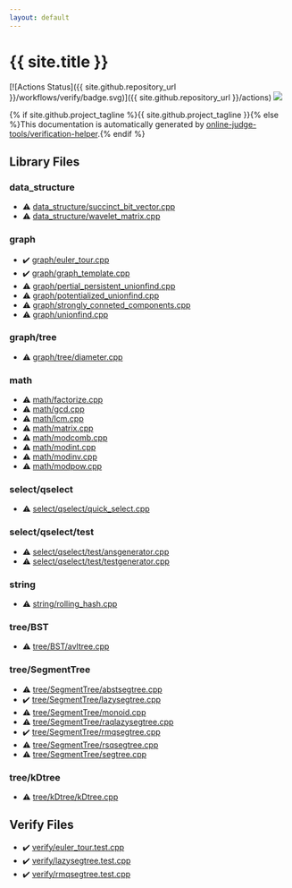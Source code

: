 ```yaml
---
layout: default
---
```


<!-- mathjax config similar to math.stackexchange -->
<script type="text/javascript" async
  src="https://cdnjs.cloudflare.com/ajax/libs/mathjax/2.7.5/MathJax.js?config=TeX-MML-AM_CHTML">
</script>
<script type="text/x-mathjax-config">
  MathJax.Hub.Config({
    TeX: { equationNumbers: { autoNumber: "AMS" }},
    tex2jax: {
      inlineMath: [ ['$','$'] ],
      processEscapes: true
    },
    "HTML-CSS": { matchFontHeight: false },
    displayAlign: "left",
    displayIndent: "2em"
  });
</script>

<script type="text/javascript" src="https://cdnjs.cloudflare.com/ajax/libs/jquery/3.4.1/jquery.min.js"></script>
<script src="https://cdn.jsdelivr.net/npm/jquery-balloon-js@1.1.2/jquery.balloon.min.js" integrity="sha256-ZEYs9VrgAeNuPvs15E39OsyOJaIkXEEt10fzxJ20+2I=" crossorigin="anonymous"></script>
<script type="text/javascript" src="assets/js/copy-button.js"></script>
<link rel="stylesheet" href="assets/css/copy-button.css" />


# {{ site.title }}

[![Actions Status]({{ site.github.repository_url }}/workflows/verify/badge.svg)]({{ site.github.repository_url }}/actions)
<a href="{{ site.github.repository_url }}"><img src="https://img.shields.io/github/last-commit/{{ site.github.owner_name }}/{{ site.github.repository_name }}" /></a>

{% if site.github.project_tagline %}{{ site.github.project_tagline }}{% else %}This documentation is automatically generated by <a href="https://github.com/online-judge-tools/verification-helper">online-judge-tools/verification-helper</a>.{% endif %}

## Library Files

<div id="c8f6850ec2ec3fb32f203c1f4e3c2fd2"></div>

### data_structure

* :warning: <a href="library/data_structure/succinct_bit_vector.cpp.html">data_structure/succinct_bit_vector.cpp</a>
* :warning: <a href="library/data_structure/wavelet_matrix.cpp.html">data_structure/wavelet_matrix.cpp</a>


<div id="f8b0b924ebd7046dbfa85a856e4682c8"></div>

### graph

* :heavy_check_mark: <a href="library/graph/euler_tour.cpp.html">graph/euler_tour.cpp</a>
* :heavy_check_mark: <a href="library/graph/graph_template.cpp.html">graph/graph_template.cpp</a>
* :warning: <a href="library/graph/pertial_persistent_unionfind.cpp.html">graph/pertial_persistent_unionfind.cpp</a>
* :warning: <a href="library/graph/potentialized_unionfind.cpp.html">graph/potentialized_unionfind.cpp</a>
* :warning: <a href="library/graph/strongly_conneted_components.cpp.html">graph/strongly_conneted_components.cpp</a>
* :warning: <a href="library/graph/unionfind.cpp.html">graph/unionfind.cpp</a>


<div id="28790b6202284cbbffc9d712b59f4b80"></div>

### graph/tree

* :warning: <a href="library/graph/tree/diameter.cpp.html">graph/tree/diameter.cpp</a>


<div id="7e676e9e663beb40fd133f5ee24487c2"></div>

### math

* :warning: <a href="library/math/factorize.cpp.html">math/factorize.cpp</a>
* :warning: <a href="library/math/gcd.cpp.html">math/gcd.cpp</a>
* :warning: <a href="library/math/lcm.cpp.html">math/lcm.cpp</a>
* :warning: <a href="library/math/matrix.cpp.html">math/matrix.cpp</a>
* :warning: <a href="library/math/modcomb.cpp.html">math/modcomb.cpp</a>
* :warning: <a href="library/math/modint.cpp.html">math/modint.cpp</a>
* :warning: <a href="library/math/modinv.cpp.html">math/modinv.cpp</a>
* :warning: <a href="library/math/modpow.cpp.html">math/modpow.cpp</a>


<div id="c5b79bc804da25001450a7c95ae454d7"></div>

### select/qselect

* :warning: <a href="library/select/qselect/quick_select.cpp.html">select/qselect/quick_select.cpp</a>


<div id="7b9bdf5c6c8920be895da88488414838"></div>

### select/qselect/test

* :warning: <a href="library/select/qselect/test/ansgenerator.cpp.html">select/qselect/test/ansgenerator.cpp</a>
* :warning: <a href="library/select/qselect/test/testgenerator.cpp.html">select/qselect/test/testgenerator.cpp</a>


<div id="b45cffe084dd3d20d928bee85e7b0f21"></div>

### string

* :warning: <a href="library/string/rolling_hash.cpp.html">string/rolling_hash.cpp</a>


<div id="76ea43c724320e26263705c6ce6cfa14"></div>

### tree/BST

* :warning: <a href="library/tree/BST/avltree.cpp.html">tree/BST/avltree.cpp</a>


<div id="f1973713ea4397a8e0580271720556c9"></div>

### tree/SegmentTree

* :warning: <a href="library/tree/SegmentTree/abstsegtree.cpp.html">tree/SegmentTree/abstsegtree.cpp</a>
* :heavy_check_mark: <a href="library/tree/SegmentTree/lazysegtree.cpp.html">tree/SegmentTree/lazysegtree.cpp</a>
* :warning: <a href="library/tree/SegmentTree/monoid.cpp.html">tree/SegmentTree/monoid.cpp</a>
* :warning: <a href="library/tree/SegmentTree/raqlazysegtree.cpp.html">tree/SegmentTree/raqlazysegtree.cpp</a>
* :heavy_check_mark: <a href="library/tree/SegmentTree/rmqsegtree.cpp.html">tree/SegmentTree/rmqsegtree.cpp</a>
* :warning: <a href="library/tree/SegmentTree/rsqsegtree.cpp.html">tree/SegmentTree/rsqsegtree.cpp</a>
* :warning: <a href="library/tree/SegmentTree/segtree.cpp.html">tree/SegmentTree/segtree.cpp</a>


<div id="5afb6a730cb82c6a9ee71d4607fa0ba2"></div>

### tree/kDtree

* :warning: <a href="library/tree/kDtree/kDtree.cpp.html">tree/kDtree/kDtree.cpp</a>


## Verify Files

* :heavy_check_mark: <a href="verify/verify/euler_tour.test.cpp.html">verify/euler_tour.test.cpp</a>
* :heavy_check_mark: <a href="verify/verify/lazysegtree.test.cpp.html">verify/lazysegtree.test.cpp</a>
* :heavy_check_mark: <a href="verify/verify/rmqsegtree.test.cpp.html">verify/rmqsegtree.test.cpp</a>


